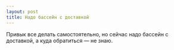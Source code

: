 ```yaml
---
layout: post 
title: Надо бассейн с доставкой 
--- 
```

Привык все делать самостоятельно, но сейчас надо бассейн с доставкой, а куда обратиться — не знаю.